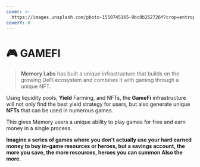 ```yaml
---
cover: >-
  https://images.unsplash.com/photo-1550745165-9bc0b252726f?crop=entropy&cs=tinysrgb&fm=jpg&ixid=MnwxOTcwMjR8MHwxfHNlYXJjaHw1fHxnYW1lfGVufDB8fHx8MTY1Mjk0MTY0Mg&ixlib=rb-1.2.1&q=80
coverY: 0
---
```


# 🎮 GAMEFI

> **Memory Labs** has built a unique infrastructure that builds on the growing DeFi ecosystem and combines it with gaming through a unique NFT.

Using liquidity pools, **Yield** Farming, and NFTs, the **GameFi** infrastructure will not only find the best yield strategy for users, but also generate unique **NFTs** that can be used in numerous games.

This gives Memory users a unique ability to play games for free and earn money in a single process.

**Imagine a series of games where you don't actually use your hard earned money to buy in-game resources or heroes, but a savings account, the more you save, the more resources, heroes you can summon Also the more.**
